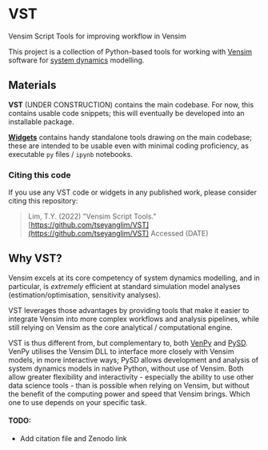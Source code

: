# VST
 Vensim Script Tools for improving workflow in Vensim

This project is a collection of Python-based tools for working with [Vensim](https://vensim.com/) software for [system dynamics](http://en.wikipedia.org/wiki/System_dynamics) modelling.

## Materials

**VST** (UNDER CONSTRUCTION) contains the main codebase. For now, this contains usable code snippets; this will eventually be developed into an installable package.

[**Widgets**](Widgets) contains handy standalone tools drawing on the main codebase; these are intended to be usable even with minimal coding proficiency, as executable `py` files / `ipynb` notebooks.

### Citing this code

If you use any VST code or widgets in any published work, please consider citing this repository:
>Lim, T.Y. (2022) "Vensim Script Tools." [https://github.com/tseyanglim/VST](https://github.com/tseyanglim/VST) Accessed (DATE)


## Why VST?

Vensim excels at its core competency of system dynamics modelling, and in particular, is *extremely* efficient at standard simulation model analyses (estimation/optimisation, sensitivity analyses).

VST leverages those advantages by providing tools that make it easier to integrate Vensim into more complex workflows and analysis pipelines, while still relying on Vensim as the core analytical / computational engine.

VST is thus different from, but complementary to, both [VenPy](https://github.com/VensimOfficial/venpy) and [PySD](https://github.com/SDXorg/pysd). VenPy utilises the Vensim DLL to interface more closely with Vensim models, in more interactive ways; PySD allows development and analysis of system dynamics models in native Python, without use of Vensim. Both allow greater flexibility and interactivity - especially the ability to use other data science tools - than is possible when relying on Vensim, but without the benefit of the computing power and speed that Vensim brings. Which one to use depends on your specific task.


#### TODO:
- Add citation file and Zenodo link
